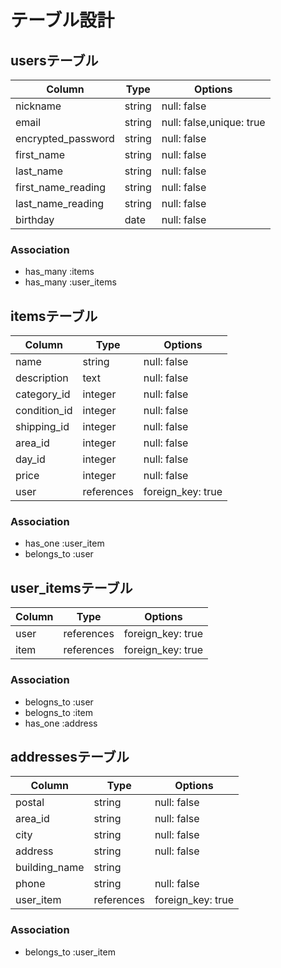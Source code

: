 # テーブル設計

## usersテーブル
| Column              | Type       | Options     |
| ------------------- | ---------- | ----------- |
| nickname            | string     | null: false |
| email               | string     | null: false,unique: true |
| encrypted_password  | string     | null: false |
| first_name          | string     | null: false |
| last_name           | string     | null: false |
| first_name_reading  | string     | null: false |
| last_name_reading   | string     | null: false |
| birthday            | date       | null: false |

### Association
- has_many :items
- has_many :user_items

## itemsテーブル
| Column       | Type       | Options           |
| -------------| ---------- | ----------------- |
| name         | string     | null: false       |
| description  | text       | null: false       |
| category_id  | integer    | null: false       |
| condition_id | integer    | null: false       |
| shipping_id  | integer    | null: false       |
| area_id      | integer    | null: false       |
| day_id       | integer    | null: false       |
| price        | integer    | null: false       |
| user         | references | foreign_key: true |

### Association
- has_one :user_item
- belongs_to :user

## user_itemsテーブル
| Column       | Type       | Options           |
| -------------| ---------- | ----------------- |
| user         | references | foreign_key: true |
| item         | references | foreign_key: true |

### Association
- belogns_to :user
- belogns_to :item
- has_one :address

## addressesテーブル

| Column        | Type       | Options           |
| ------------- | ---------- | ----------------- |
| postal        | string     | null: false       |
| area_id       | string     | null: false       |
| city          | string     | null: false       |
| address       | string     | null: false       |
| building_name | string     |                   |
| phone         | string     | null: false       |
| user_item     | references | foreign_key: true |

### Association
- belongs_to :user_item